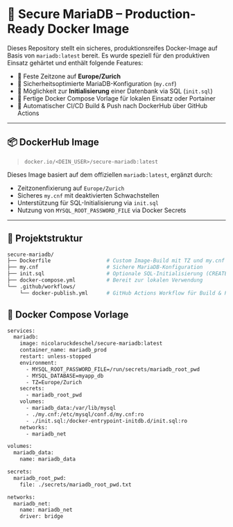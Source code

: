 # 🔐 Secure MariaDB – Production-Ready Docker Image

Dieses Repository stellt ein sicheres, produktionsreifes Docker-Image auf Basis von `mariadb:latest` bereit. Es wurde speziell für den produktiven Einsatz gehärtet und enthält folgende Features:

- 📌 Feste Zeitzone auf **Europe/Zurich**
- 🔐 Sicherheitsoptimierte MariaDB-Konfiguration (`my.cnf`)
- 🧱 Möglichkeit zur **Initialisierung** einer Datenbank via SQL (`init.sql`)
- 🐳 Fertige Docker Compose Vorlage für lokalen Einsatz oder Portainer
- 🔄 Automatischer CI/CD Build & Push nach DockerHub über GitHub Actions

---

## 📦 DockerHub Image

> `docker.io/<DEIN_USER>/secure-mariadb:latest`

Dieses Image basiert auf dem offiziellen `mariadb:latest`, ergänzt durch:

- Zeitzonenfixierung auf `Europe/Zurich`
- Sicheres `my.cnf` mit deaktivierten Schwachstellen
- Unterstützung für SQL-Initialisierung via `init.sql`
- Nutzung von `MYSQL_ROOT_PASSWORD_FILE` via Docker Secrets

---

## 📁 Projektstruktur

```bash
secure-mariadb/
├── Dockerfile                  # Custom Image-Build mit TZ und my.cnf
├── my.cnf                      # Sichere MariaDB-Konfiguration
├── init.sql                    # Optionale SQL-Initialisierung (CREATE TABLE etc.)
├── docker-compose.yml          # Bereit zur lokalen Verwendung
└── .github/workflows/
    └── docker-publish.yml      # GitHub Actions Workflow für Build & Push
```
## 🐳 Docker Compose Vorlage
```bash
services:
  mariadb:
    image: nicolaruckdeschel/secure-mariadb:latest
    container_name: mariadb_prod
    restart: unless-stopped
    environment:
      - MYSQL_ROOT_PASSWORD_FILE=/run/secrets/mariadb_root_pwd
      - MYSQL_DATABASE=myapp_db
      - TZ=Europe/Zurich
    secrets:
      - mariadb_root_pwd
    volumes:
      - mariadb_data:/var/lib/mysql
      - ./my.cnf:/etc/mysql/conf.d/my.cnf:ro
      - ./init.sql:/docker-entrypoint-initdb.d/init.sql:ro
    networks:
      - mariadb_net

volumes:
  mariadb_data:
    name: mariadb_data

secrets:
  mariadb_root_pwd:
    file: ./secrets/mariadb_root_pwd.txt

networks:
  mariadb_net:
    name: mariadb_net
    driver: bridge

